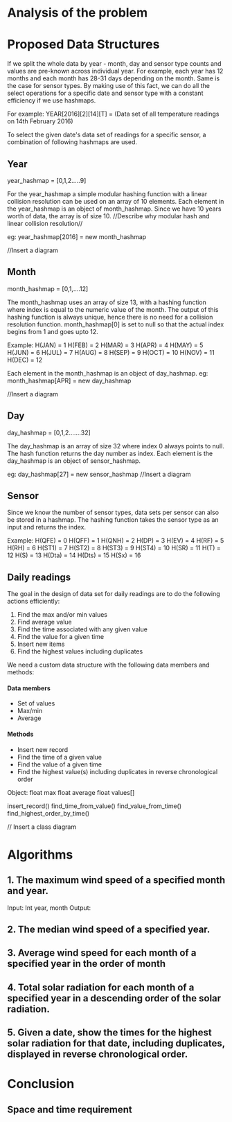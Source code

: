 # Analysis of the problem

# Proposed Data Structures
If we split the whole data by year - month, day and sensor type counts and values are pre-known across individual year. For example, each year has 12 months and each month has 28-31 days depending on the month. Same is the case for sensor types. By making use of this fact, we can do all the select operations for a specific date and sensor type with a constant efficiency if we use hashmaps.

For example:
YEAR[2016][2][14][T] = (Data set of all temperature readings on 14th February 2016)

To select the given date's data set of readings for a specific sensor, a combination of following hashmaps are used.

## Year
year_hashmap = [0,1,2.....9]

For the year_hashmap a simple modular hashing function with a linear collision resolution can be used on an array of 10 elements. Each element in the year_hashmap is an object of month_hashmap. Since we have 10 years worth of data, the array is of size 10. //Describe why modular hash and linear collision resolution//

eg: year_hashmap[2016] = new month_hashmap

//Insert a diagram

## Month
month_hashmap = [0,1,....12]

The month_hashmap uses an array of size 13, with a hashing function where index is equal to the  numeric value of the month. The output of this hashing function is always unique, hence there is no need for a collision resolution function. month_hashmap[0] is set to null so that the actual index begins from 1 and goes upto 12.

Example:
H(JAN) = 1
H(FEB) = 2
H(MAR) = 3
H(APR) = 4
H(MAY) = 5
H(JUN) = 6
H(JUL) = 7
H(AUG) = 8
H(SEP) = 9
H(OCT) = 10
H(NOV) = 11
H(DEC) = 12

Each element in the month_hashmap is an object of day_hashmap.
eg: month_hashmap[APR] = new day_hashmap

//Insert a diagram

## Day
day_hashmap = [0,1,2.......32]

The day_hashmap is an array of size 32 where index 0 always points to null. The hash function returns the day number as index. Each element is the day_hashmap is an object of sensor_hashmap.

eg: day_hashmap[27] = new sensor_hashmap
//Insert a diagram

## Sensor
Since we know the number of sensor types, data sets per sensor can also be stored in a hashmap. The hashing function takes the sensor type as an input and returns the index.

Example:
H(QFE) = 0
H(QFF) = 1
H(QNH) = 2
H(DP) = 3
H(EV) = 4
H(RF) = 5
H(RH) = 6
H(ST1) = 7
H(ST2) = 8
H(ST3) = 9
H(ST4) = 10
H(SR) = 11
H(T) = 12
H(S) = 13
H(Dta) = 14
H(Dts) = 15
H(Sx) = 16

## Daily readings
The goal in the design of data set for daily readings are to do the following actions efficiently:
1) Find the max and/or min values 
2) Find average value
3) Find the time associated with any given value
4) Find the value for a given time
5) Insert new items
6) Find the highest values including duplicates

We need a custom data structure with the following data members and methods:

#### Data members
- Set of values
- Max/min
- Average

#### Methods
- Insert new record
- Find the time of a given value
- Find the value of a given time
- Find the highest value(s) including duplicates in reverse chronological order

Object:
  float max
  float average
  float values[]

  insert_record()
  find_time_from_value()
  find_value_from_time()
  find_highest_order_by_time()

// Insert a class diagram

# Algorithms

## 1. The maximum wind speed of a specified month and year.
Input: Int year, month
Output:

## 2. The median wind speed of a specified year.

## 3. Average wind speed for each month of a specified year in the order of month

## 4. Total solar radiation for each month of a specified year in a descending order of the solar radiation.

## 5. Given a date, show the times for the highest solar radiation for that date, including duplicates, displayed in reverse chronological order.

# Conclusion

## Space and time requirement
